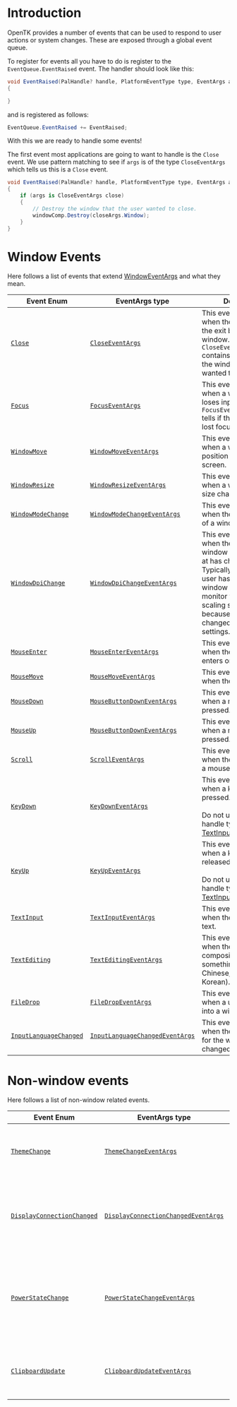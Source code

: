 
# Introduction

OpenTK provides a number of events that can be used to respond to user actions or system changes. These are exposed through a global event queue.

To register for events all you have to do is register to the `EventQueue.EventRaised` event. The handler should look like this:
```cs
void EventRaised(PalHandle? handle, PlatformEventType type, EventArgs args)
{

}
```
and is registered as follows:
```cs
EventQueue.EventRaised += EventRaised;
```

With this we are ready to handle some events!

The first event most applications are going to want to handle is the `Close` event. We use pattern matching to see if `args` is of the type `CloseEventArgs` which tells us this is a `Close` event.

```cs
void EventRaised(PalHandle? handle, PlatformEventType type, EventArgs args)
{
    if (args is CloseEventArgs close)
    {
        // Destroy the window that the user wanted to close.
        windowComp.Destroy(closeArgs.Window);
    }
}
```

# Window Events

Here follows a list of events that extend [WindowEventArgs](xref:OpenTK.Core.Platform.WindowEventArgs) and what they mean.

|Event Enum|EventArgs type|Description|
|---------|--------------|-----------|
|[`Close`](xref:OpenTK.Core.Platform.PlatformEventType.Close)|[`CloseEventArgs`](xref:OpenTK.Core.Platform.CloseEventArgs)|This event is triggered when the user presses the exit button of the window. `CloseEventArgs.Window` contains the handle to the window the user wanted to close.|
|[`Focus`](xref:OpenTK.Core.Platform.PlatformEventType.Focus)|[`FocusEventArgs`](xref:OpenTK.Core.Platform.FocusEventArgs)|This event is triggered when a window gains or loses input focus. `FocusEventArgs.GotFocus` tells if the window got or lost focus.|
|[`WindowMove`](xref:OpenTK.Core.Platform.PlatformEventType.WindowMove)|[`WindowMoveEventArgs`](xref:OpenTK.Core.Platform.WindowMoveEventArgs)|This event is triggered when a window has its position changed on screen.|
|[`WindowResize`](xref:OpenTK.Core.Platform.PlatformEventType.WindowResize)|[`WindowResizeEventArgs`](xref:OpenTK.Core.Platform.WindowResizeEventArgs)|This event is triggered when a window has its size changed on screen.|
|[`WindowModeChange`](xref:OpenTK.Core.Platform.PlatformEventType.WindowModeChange)|[`WindowModeChangeEventArgs`](xref:OpenTK.Core.Platform.WindowModeChangeEventArgs)|This event is triggered when the window mode of a window changes.|
|[`WindowDpiChange`](xref:OpenTK.Core.Platform.PlatformEventType.WindowDpiChange)|[`WindowDpiChangeEventArgs`](xref:OpenTK.Core.Platform.WindowDpiChangeEventArgs)|This event is triggered when the dpi the window should display at has changed. Typically because the user has moved the window to another monitor with different scaling settings, or because the user changed system dpi settings.|
|[`MouseEnter`](xref:OpenTK.Core.Platform.PlatformEventType.MouseEnter)|[`MouseEnterEventArgs`](xref:OpenTK.Core.Platform.MouseEnterEventArgs)|This event is triggered when the mouse cursor enters or exits a window.|
|[`MouseMove`](xref:OpenTK.Core.Platform.PlatformEventType.MouseMove)|[`MouseMoveEventArgs`](xref:OpenTK.Core.Platform.MouseMoveEventArgs)|This event is triggered when the mouse moves.|
|[`MouseDown`](xref:OpenTK.Core.Platform.PlatformEventType.MouseDown)|[`MouseButtonDownEventArgs`](xref:OpenTK.Core.Platform.MouseButtonDownEventArgs)|This event is triggered when a mouse button is pressed.|
|[`MouseUp`](xref:OpenTK.Core.Platform.PlatformEventType.MouseUp)|[`MouseButtonDownEventArgs`](xref:OpenTK.Core.Platform.MouseButtonDownEventArgs)|This event is triggered when a mouse button is pressed.|
|[`Scroll`](xref:OpenTK.Core.Platform.PlatformEventType.Scroll)|[`ScrollEventArgs`](xref:OpenTK.Core.Platform.ScrollEventArgs)|This event is triggered when the scrollwheel on a mouse is used.|
|[`KeyDown`](xref:OpenTK.Core.Platform.PlatformEventType.KeyDown)|[`KeyDownEventArgs`](xref:OpenTK.Core.Platform.KeyDownEventArgs)|This event is triggered when a keyboard key is pressed. <br><br> Do not use this event to handle typing, use the [TextInput event](#textinput) instead.|
|[`KeyUp`](xref:OpenTK.Core.Platform.PlatformEventType.KeyUp)|[`KeyUpEventArgs`](xref:OpenTK.Core.Platform.KeyUpEventArgs)|This event is triggered when a keyboard key is released. <br><br> Do not use this event to handle typing, use the [TextInput event](#textinput) instead.|
|<span id="textinput">[`TextInput`](xref:OpenTK.Core.Platform.PlatformEventType.TextInput)</span>|[`TextInputEventArgs`](xref:OpenTK.Core.Platform.TextInputEventArgs)|This event is triggered when the user has typed text.|
|[`TextEditing`](xref:OpenTK.Core.Platform.PlatformEventType.TextEditing)|[`TextEditingEventArgs`](xref:OpenTK.Core.Platform.TextEditingEventArgs)|This event is triggered when the user is composing text using something like IME (e.g. Chinese, Japanese, or Korean).|
|[`FileDrop`](xref:OpenTK.Core.Platform.PlatformEventType.FileDrop)|[`FileDropEventArgs`](xref:OpenTK.Core.Platform.FileDropEventArgs)|This event is triggered when a user drags files into a window.|
|[`InputLanguageChanged`](xref:OpenTK.Core.Platform.PlatformEventType.InputLanguageChanged)|[`InputLanguageChangedEventArgs`](xref:OpenTK.Core.Platform.InputLanguageChangedEventArgs)|This event is triggered when the input language for the window has changed.|

# Non-window events

Here follows a list of non-window related events.

|Event Enum|EventArgs type|Description|
|----------|--------------|-----------|
|[`ThemeChange`](xref:OpenTK.Core.Platform.PlatformEventType.ThemeChange)|[`ThemeChangeEventArgs`](xref:OpenTK.Core.Platform.ThemeChangeEventArgs)|This event is triggered when a user changes the preferred theme.|
|[`DisplayConnectionChanged`](xref:OpenTK.Core.Platform.PlatformEventType.DisplayConnectionChanged)|[`DisplayConnectionChangedEventArgs`](xref:OpenTK.Core.Platform.DisplayConnectionChangedEventArgs)|This event is triggered when a display is connected or disconnected from the system.|
|[`PowerStateChange`](xref:OpenTK.Core.Platform.PlatformEventType.PowerStateChange)|[`PowerStateChangeEventArgs`](xref:OpenTK.Core.Platform.PowerStateChangeEventArgs)|This event is triggered when the power state of the system changes. For example if the user put the system to sleep.|
|[`ClipboardUpdate`](xref:OpenTK.Core.Platform.PlatformEventType.ClipboardUpdate)|[`ClipboardUpdateEventArgs`](xref:OpenTK.Core.Platform.ClipboardUpdateEventArgs)|This event is triggered when the contents of the clipboard has changed.|
